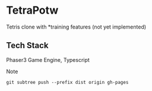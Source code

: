 # TetraPotw
Tetris clone with *training features (not yet implemented)

## Tech Stack
Phaser3 Game Engine, Typescript

Note
```
git subtree push --prefix dist origin gh-pages
```
